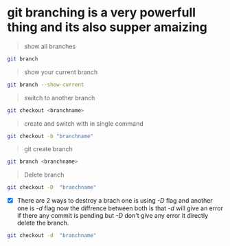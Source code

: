 # git branching is a very powerfull thing and its also supper amaizing

> show all branches

```bash
git branch
```

> show your current branch
```bash
git branch --show-current
```

> switch to another branch
```bash
git checkout <branchname>
```

> create and switch with in single command
```bash
git checkout -b "branchname"
```

> git create branch
```bash
git branch <branchname>
```

> Delete branch
```bash
git checkout -D  "branchname"
```
- [x] There are 2 ways to destroy a brach one is using *-D* flag and another one is *-d* flag now the diffrence between both is that *-d*  will give an error if there any commit is pending but *-D* don't give any error it directly delete the branch.

```bash
git checkout -d  "branchname"
```